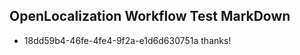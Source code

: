 ## OpenLocalization Workflow Test MarkDown
* 18dd59b4-46fe-4fe4-9f2a-e1d6d630751a thanks!

<!--HONumber=Sep16_HO1-->


